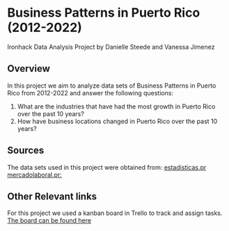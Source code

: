 # Business Patterns in Puerto Rico (2012-2022)
Ironhack Data Analysis Project by Danielle Steede and Vanessa Jimenez


## Overview
In this project we aim to analyze data sets of Business Patterns in Puerto Rico from 2012-2022 and answer the following questions:
1. What are the industries that have had the most growth in Puerto Rico over the past 10 years? 
2. How have business locations changed in Puerto Rico over the past 10 years?


## Sources
The data sets used in this project were obtained from:
[estadisticas.pr](https://datos.estadisticas.pr/dataset/county_business_patterns)
[mercadolaboral.pr:](https://www.mercadolaboral.pr.gov/Tablas_Estadisticas/Industrias/T_Composicion_Industrial.aspx)


## Other Relevant links
For this project we used a kanban board in Trello to track and assign tasks. [The board can be found here](https://trello.com/b/1gjLthEa/ironhack-data-project)
